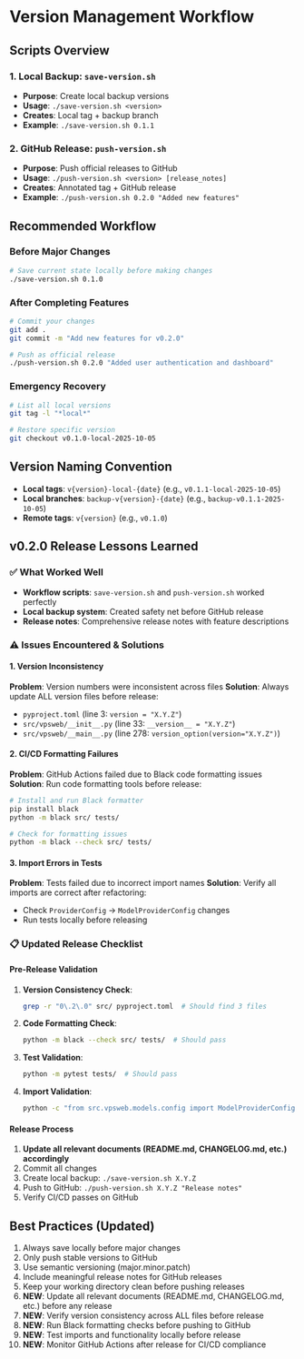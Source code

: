 # Version Management Workflow

## Scripts Overview

### 1. Local Backup: `save-version.sh`
- **Purpose**: Create local backup versions
- **Usage**: `./save-version.sh <version>`
- **Creates**: Local tag + backup branch
- **Example**: `./save-version.sh 0.1.1`

### 2. GitHub Release: `push-version.sh`
- **Purpose**: Push official releases to GitHub
- **Usage**: `./push-version.sh <version> [release_notes]`
- **Creates**: Annotated tag + GitHub release
- **Example**: `./push-version.sh 0.2.0 "Added new features"`

## Recommended Workflow

### Before Major Changes
```bash
# Save current state locally before making changes
./save-version.sh 0.1.0
```

### After Completing Features
```bash
# Commit your changes
git add .
git commit -m "Add new features for v0.2.0"

# Push as official release
./push-version.sh 0.2.0 "Added user authentication and dashboard"
```

### Emergency Recovery
```bash
# List all local versions
git tag -l "*local*"

# Restore specific version
git checkout v0.1.0-local-2025-10-05
```

## Version Naming Convention
- **Local tags**: `v{version}-local-{date}` (e.g., `v0.1.1-local-2025-10-05`)
- **Local branches**: `backup-v{version}-{date}` (e.g., `backup-v0.1.1-2025-10-05`)
- **Remote tags**: `v{version}` (e.g., `v0.1.0`)

## v0.2.0 Release Lessons Learned

### ✅ What Worked Well
- **Workflow scripts**: `save-version.sh` and `push-version.sh` worked perfectly
- **Local backup system**: Created safety net before GitHub release
- **Release notes**: Comprehensive release notes with feature descriptions

### ⚠️ Issues Encountered & Solutions

#### 1. Version Inconsistency
**Problem**: Version numbers were inconsistent across files
**Solution**: Always update ALL version files before release:
- `pyproject.toml` (line 3: `version = "X.Y.Z"`)
- `src/vpsweb/__init__.py` (line 33: `__version__ = "X.Y.Z"`)
- `src/vpsweb/__main__.py` (line 278: `version_option(version="X.Y.Z")`)

#### 2. CI/CD Formatting Failures
**Problem**: GitHub Actions failed due to Black code formatting issues
**Solution**: Run code formatting tools before release:
```bash
# Install and run Black formatter
pip install black
python -m black src/ tests/

# Check for formatting issues
python -m black --check src/ tests/
```

#### 3. Import Errors in Tests
**Problem**: Tests failed due to incorrect import names
**Solution**: Verify all imports are correct after refactoring:
- Check `ProviderConfig` → `ModelProviderConfig` changes
- Run tests locally before releasing

### 📋 Updated Release Checklist

#### Pre-Release Validation
1. **Version Consistency Check**:
   ```bash
   grep -r "0\.2\.0" src/ pyproject.toml  # Should find 3 files
   ```

2. **Code Formatting Check**:
   ```bash
   python -m black --check src/ tests/  # Should pass
   ```

3. **Test Validation**:
   ```bash
   python -m pytest tests/  # Should pass
   ```

4. **Import Validation**:
   ```bash
   python -c "from src.vpsweb.models.config import ModelProviderConfig"
   ```

#### Release Process
1. **Update all relevant documents (README.md, CHANGELOG.md, etc.) accordingly**
2. Commit all changes
3. Create local backup: `./save-version.sh X.Y.Z`
4. Push to GitHub: `./push-version.sh X.Y.Z "Release notes"`
5. Verify CI/CD passes on GitHub

## Best Practices (Updated)
1. Always save locally before major changes
2. Only push stable versions to GitHub
3. Use semantic versioning (major.minor.patch)
4. Include meaningful release notes for GitHub releases
5. Keep your working directory clean before pushing releases
6. **NEW**: Update all relevant documents (README.md, CHANGELOG.md, etc.) before any release
7. **NEW**: Verify version consistency across ALL files before release
8. **NEW**: Run Black formatting checks before pushing to GitHub
9. **NEW**: Test imports and functionality locally before release
10. **NEW**: Monitor GitHub Actions after release for CI/CD compliance